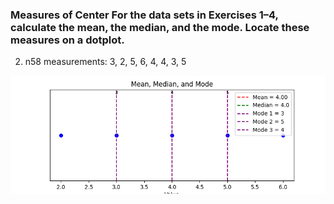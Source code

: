 ### Measures of Center For the data sets in Exercises 1–4, calculate the mean, the median, and the mode. Locate these measures on a dotplot.

2. n58 measurements: 3, 2, 5, 6, 4, 4, 3, 5

![??](https://raw.githubusercontent.com/HWTeng-Teaching/202509-Statistics/refs/heads/main/17009_李致皜/HW0914/image/CH02.01_Q02.png)
